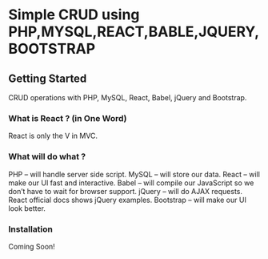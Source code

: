 # Simple CRUD using PHP,MYSQL,REACT,BABLE,JQUERY,BOOTSTRAP

## Getting Started
CRUD operations with PHP, MySQL, React, Babel, jQuery and Bootstrap.

### What is React ? (in One Word)
React is only the V in MVC.

### What will do what ?
PHP – will handle server side script.
MySQL – will store our data.
React – will make our UI fast and interactive.
Babel – will compile our JavaScript so we don’t have to wait for browser support.
jQuery – will do AJAX requests. React official docs shows jQuery examples.
Bootstrap – will make our UI look better.

### Installation
Coming Soon!